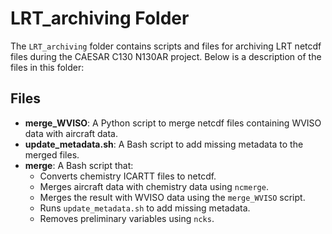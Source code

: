 # LRT_archiving Folder

The `LRT_archiving` folder contains scripts and files for archiving LRT netcdf files during the CAESAR C130 N130AR project. Below is a description of the files in this folder:

## Files

- **merge_WVISO**: A Python script to merge netcdf files containing WVISO data with aircraft data.
- **update_metadata.sh**: A Bash script to add missing metadata to the merged files.
- **merge**: A Bash script that:
    - Converts chemistry ICARTT files to netcdf.
    - Merges aircraft data with chemistry data using `ncmerge`.
    - Merges the result with WVISO data using the `merge_WVISO` script.
    - Runs `update_metadata.sh` to add missing metadata.
    - Removes preliminary variables using `ncks`.
